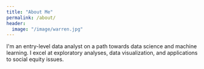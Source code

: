 ```yaml
---
title: "About Me"
permalink: /about/
header:
  image: "/image/warren.jpg"
---
```


I'm an entry-level data analyst on a path towards data science and machine learning. I excel at exploratory analyses, data visualization, and applications to social equity issues.
